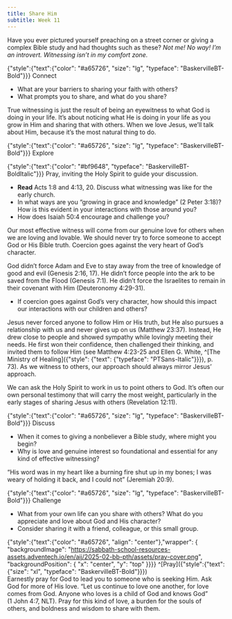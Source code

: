 ```yaml
---
title: Share Him
subtitle: Week 11
---
```


Have you ever pictured yourself preaching on a street corner or giving a complex Bible study and had thoughts such as these? _Not me! No way! I’m an introvert. Witnessing isn’t in my comfort zone._

{"style":{"text":{"color": "#a65726", "size": "lg", "typeface": "BaskervilleBT-Bold"}}}
Connect

+ What are your barriers to sharing your faith with others?
+ What prompts you to share, and what do you share?

True witnessing is just the result of being an eyewitness to what God is doing in your life. It’s about noticing what He is doing in your life as you grow in Him and sharing that with others. When we love Jesus, we’ll talk about Him, because it’s the most natural thing to do.

{"style":{"text":{"color": "#a65726", "size": "lg", "typeface": "BaskervilleBT-Bold"}}}
Explore

{"style":{"text":{"color": "#bf9648", "typeface": "BaskervilleBT-BoldItalic"}}}
Pray, inviting the Holy Spirit to guide your discussion.

+ **Read** Acts 1:8 and 4:13, 20. Discuss what witnessing was like for the early church.
+ In what ways are you “growing in grace and knowledge” (2 Peter 3:18)? How is this evident in your interactions with those around you?
+ How does Isaiah 50:4 encourage and challenge you?

Our most effective witness will come from our genuine love for others when we are loving and lovable. We should never try to force someone to accept God or His Bible truth. Coercion goes against the very heart of God’s character.

God didn’t force Adam and Eve to stay away from the tree of knowledge of good and evil (Genesis 2:16, 17). He didn’t force people into the ark to be saved from the Flood (Genesis 7:1). He didn’t force the Israelites to remain in their covenant with Him (Deuteronomy 4:29-31).

+ If coercion goes against God’s very character, how should this impact our interactions with our children and others?

Jesus never forced anyone to follow Him or His truth, but He also pursues a relationship with us and never gives up on us (Matthew 23:37). Instead, He drew close to people and showed sympathy while lovingly meeting their needs. He first won their confidence, then challenged their thinking, and invited them to follow Him (see Matthew 4:23-25 and Ellen G. White, ^[The Ministry of Healing]({"style": {"text": {"typeface": "PTSans-Italic"}}}), p. 73). As we witness to others, our approach should always mirror Jesus’ approach.

We can ask the Holy Spirit to work in us to point others to God. It’s often our own personal testimony that will carry the most weight, particularly in the early stages of sharing Jesus with others (Revelation 12:11).

{"style":{"text":{"color": "#a65726", "size": "lg", "typeface": "BaskervilleBT-Bold"}}}
Discuss

+ When it comes to giving a nonbeliever a Bible study, where might you begin?
+ Why is love and genuine interest so foundational and essential for any kind of effective witnessing?

“His word was in my heart like a burning fire shut up in my bones; I was weary of holding it back, and I could not” (Jeremiah 20:9).

{"style":{"text":{"color": "#a65726", "size": "lg", "typeface": "BaskervilleBT-Bold"}}}
Challenge

+ What from your own life can you share with others? What do you appreciate and love about God and His character?
+ Consider sharing it with a friend, colleague, or this small group.

{"style":{"text":{"color": "#a65726", "align": "center"},"wrapper": { "backgroundImage": "https://sabbath-school-resources-assets.adventech.io/en/aij/2025-02-bb-pth/assets/pray-cover.png", "backgroundPosition": { "x": "center", "y": "top" }}}}
^[Pray]({"style":{"text":{"size": "xl", "typeface": "BaskervilleBT-Bold"}}})\
Earnestly pray for God to lead you to someone who is seeking Him. Ask\
God for more of His love. “Let us continue to love one another, for love\
comes from God. Anyone who loves is a child of God and knows God”\
(1 John 4:7, NLT). Pray for this kind of love, a burden for the souls of\
others, and boldness and wisdom to share with them.